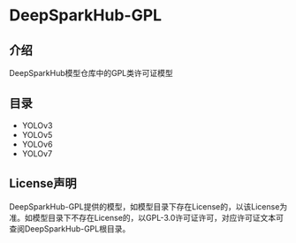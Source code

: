 # DeepSparkHub-GPL

## 介绍
DeepSparkHub模型仓库中的GPL类许可证模型

## 目录

- YOLOv3
- YOLOv5
- YOLOv6
- YOLOv7

## License声明
DeepSparkHub-GPL提供的模型，如模型目录下存在License的，以该License为准。如模型目录下不存在License的，以GPL-3.0许可证许可，对应许可证文本可查阅DeepSparkHub-GPL根目录。
